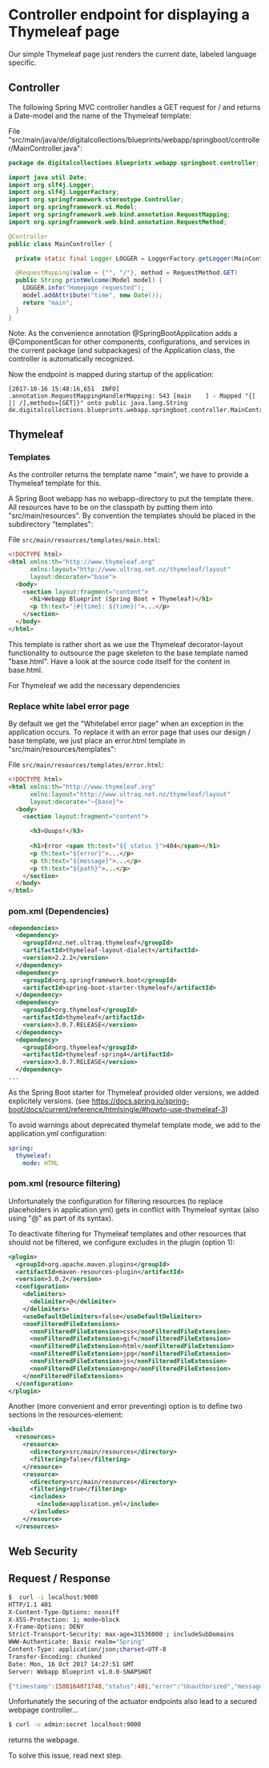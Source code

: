 # Controller endpoint for displaying a Thymeleaf page

Our simple Thymeleaf page just renders the current date, labeled language specific.

## Controller

The following Spring MVC controller handles a GET request for / and returns a Date-model and the name of the Thymeleaf template:

File "src/main/java/de/digitalcollections/blueprints/webapp/springboot/controller/MainController.java":

```java
package de.digitalcollections.blueprints.webapp.springboot.controller;

import java.util.Date;
import org.slf4j.Logger;
import org.slf4j.LoggerFactory;
import org.springframework.stereotype.Controller;
import org.springframework.ui.Model;
import org.springframework.web.bind.annotation.RequestMapping;
import org.springframework.web.bind.annotation.RequestMethod;

@Controller
public class MainController {

  private static final Logger LOGGER = LoggerFactory.getLogger(MainController.class);

  @RequestMapping(value = {"", "/"}, method = RequestMethod.GET)
  public String printWelcome(Model model) {
    LOGGER.info("Homepage requested");
    model.addAttribute("time", new Date());
    return "main";
  }
}
```

Note: As the convenience annotation @SpringBootApplication adds a @ComponentScan for other components, configurations, and services in the current package (and subpackages) of the Application class, the controller is automatically recognized.

Now the endpoint is mapped during startup of the application:

```
[2017-10-16 15:48:16,651  INFO] .annotation.RequestMappingHandlerMapping: 543 [main    ] - Mapped "{[ || /],methods=[GET]}" onto public java.lang.String de.digitalcollections.blueprints.webapp.springboot.controller.MainController.printWelcome(org.springframework.ui.Model)
```

## Thymeleaf

### Templates

As the controller returns the template name "main", we have to provide a Thymeleaf template for this.

A Spring Boot webapp has no webapp-directory to put the template there.
All resources have to be on the classpath by putting them into "src/main/resources".
By convention the templates should be placed in the subdirectory "templates":

File `src/main/resources/templates/main.html`:

```html
<!DOCTYPE html>
<html xmlns:th="http://www.thymeleaf.org"
      xmlns:layout="http://www.ultraq.net.nz/thymeleaf/layout"
      layout:decorator="base">
  <body>
    <section layout:fragment="content">
      <h1>Webapp Blueprint (Spring Boot + Thymeleaf)</h1>
      <p th:text="|#{time}: ${time}|">...</p>
    </section>
  </body>
</html>
```

This template is rather short as we use the Thymeleaf decorator-layout functionality to outsource the page skeleton to the base template named "base.html". Have a look at the source code itself for the content in base.html.

For Thymeleaf we add the necessary dependencies

### Replace white label error page

By default we get the "Whitelabel error page" when an exception in the application occurs.
To replace it with an error page that uses our design / base template, we just place an error.html template in "src/main/resources/templates":

File `src/main/resources/templates/error.html`:

```html
<!DOCTYPE html>
<html xmlns:th="http://www.thymeleaf.org"
      xmlns:layout="http://www.ultraq.net.nz/thymeleaf/layout"
      layout:decorate="~{base}">
  <body>
    <section layout:fragment="content">

      <h3>Uuups!</h3>
      
      <h1>Error <span th:text="${ status }">404</span></h1>
      <p th:text="${error}">...</p>
      <p th:text="${message}">...</p>
      <p th:text="${path}">...</p>
    </section>
  </body>
</html>
```

### pom.xml (Dependencies)

```xml
<dependencies>
  <dependency>
    <groupId>nz.net.ultraq.thymeleaf</groupId>
    <artifactId>thymeleaf-layout-dialect</artifactId>
    <version>2.2.2</version>
  </dependency>
  <dependency>
    <groupId>org.springframework.boot</groupId>
    <artifactId>spring-boot-starter-thymeleaf</artifactId>
  </dependency>
  <dependency>
    <groupId>org.thymeleaf</groupId>
    <artifactId>thymeleaf</artifactId>
    <version>3.0.7.RELEASE</version>
  </dependency>
  <dependency>
    <groupId>org.thymeleaf</groupId>
    <artifactId>thymeleaf-spring4</artifactId>
    <version>3.0.7.RELEASE</version>
  </dependency>
...
```

As the Spring Boot starter for Thymeleaf provided older versions, we added explicitely versions.
(see https://docs.spring.io/spring-boot/docs/current/reference/htmlsingle/#howto-use-thymeleaf-3)

To avoid warnings about deprecated thymelaf template mode, we add to the application.yml configuration:

```yml
spring:
  thymeleaf:
    mode: HTML
```

### pom.xml (resource filtering)

Unfortunately the configuration for filtering resources (to replace placeholders in application.yml) gets in conflict with Thymeleaf syntax (also using "@" as part of its syntax).

To deactivate filtering for Thymeleaf templates and other resources that should not be filtered,
we configure excludes in the plugin (option 1):

```xml
<plugin>
  <groupId>org.apache.maven.plugins</groupId>
  <artifactId>maven-resources-plugin</artifactId>
  <version>3.0.2</version>
  <configuration>
    <delimiters>
      <delimiter>@</delimiter>
    </delimiters>
    <useDefaultDelimiters>false</useDefaultDelimiters>
    <nonFilteredFileExtensions>
      <nonFilteredFileExtension>css</nonFilteredFileExtension>
      <nonFilteredFileExtension>gif</nonFilteredFileExtension>
      <nonFilteredFileExtension>html</nonFilteredFileExtension>
      <nonFilteredFileExtension>jpg</nonFilteredFileExtension>
      <nonFilteredFileExtension>js</nonFilteredFileExtension>
      <nonFilteredFileExtension>png</nonFilteredFileExtension>
    </nonFilteredFileExtensions>
  </configuration>
</plugin>
```

Another (more convenient and error preventing) option is to define two sections in the resources-element:

```xml
<build>
  <resources>
    <resource>
      <directory>src/main/resources</directory>
      <filtering>false</filtering>
    </resource>
    <resource>
      <directory>src/main/resources</directory>
      <filtering>true</filtering>
      <includes>
        <include>application.yml</include>
      </includes>
    </resource>
  </resources>
```

## Web Security



## Request / Response

```sh
$  curl -i localhost:9000
HTTP/1.1 401 
X-Content-Type-Options: nosniff
X-XSS-Protection: 1; mode=block
X-Frame-Options: DENY
Strict-Transport-Security: max-age=31536000 ; includeSubDomains
WWW-Authenticate: Basic realm="Spring"
Content-Type: application/json;charset=UTF-8
Transfer-Encoding: chunked
Date: Mon, 16 Oct 2017 14:27:51 GMT
Server: Webapp Blueprint v1.0.0-SNAPSHOT

{"timestamp":1508164071748,"status":401,"error":"Unauthorized","message":"Full authentication is required to access this resource","path":"/"}
```

Unfortunately the securing of the actuator endpoints also lead to a secured webpage controller...

```sh
$ curl -u admin:secret localhost:9000
```

returns the webpage.

To solve this issue, read next step.
